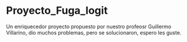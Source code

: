 # Proyecto_Fuga_logit

Un enriquecedor proyecto propuesto por nuestro profeosr Guillermo Villarino, dio muchos problemas, pero se solucionaron, espero les guste.
